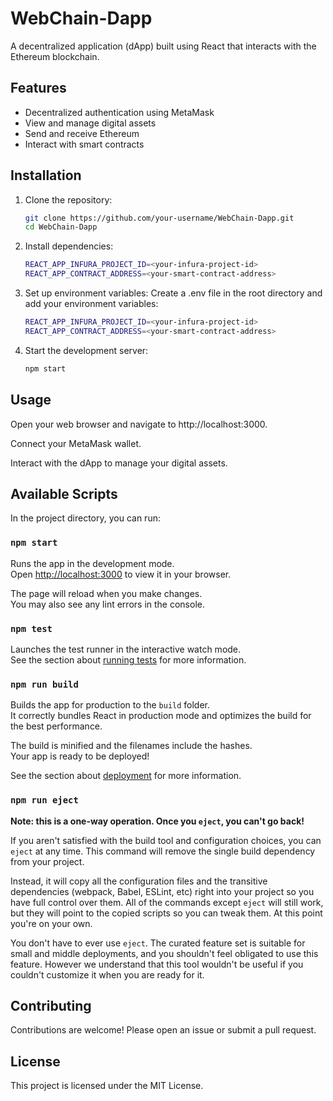 # WebChain-Dapp

A decentralized application (dApp) built using React that interacts with the Ethereum blockchain.

## Features

- Decentralized authentication using MetaMask
- View and manage digital assets
- Send and receive Ethereum
- Interact with smart contracts

## Installation

1. Clone the repository:
   ```bash
   git clone https://github.com/your-username/WebChain-Dapp.git
   cd WebChain-Dapp

2. Install dependencies:
   ```bash
   REACT_APP_INFURA_PROJECT_ID=<your-infura-project-id>
   REACT_APP_CONTRACT_ADDRESS=<your-smart-contract-address>

4. Set up environment variables:
   Create a .env file in the root directory and add your environment variables:
   ```bash
   REACT_APP_INFURA_PROJECT_ID=<your-infura-project-id>
   REACT_APP_CONTRACT_ADDRESS=<your-smart-contract-address>

6. Start the development server:
   ```bash
   npm start

## Usage

  Open your web browser and navigate to http://localhost:3000.
  
  Connect your MetaMask wallet.
   
  Interact with the dApp to manage your digital assets.

## Available Scripts

In the project directory, you can run:

### `npm start`

Runs the app in the development mode.\
Open [http://localhost:3000](http://localhost:3000) to view it in your browser.

The page will reload when you make changes.\
You may also see any lint errors in the console.

### `npm test`

Launches the test runner in the interactive watch mode.\
See the section about [running tests](https://facebook.github.io/create-react-app/docs/running-tests) for more information.

### `npm run build`

Builds the app for production to the `build` folder.\
It correctly bundles React in production mode and optimizes the build for the best performance.

The build is minified and the filenames include the hashes.\
Your app is ready to be deployed!

See the section about [deployment](https://facebook.github.io/create-react-app/docs/deployment) for more information.

### `npm run eject`

**Note: this is a one-way operation. Once you `eject`, you can't go back!**

If you aren't satisfied with the build tool and configuration choices, you can `eject` at any time. This command will remove the single build dependency from your project.

Instead, it will copy all the configuration files and the transitive dependencies (webpack, Babel, ESLint, etc) right into your project so you have full control over them. All of the commands except `eject` will still work, but they will point to the copied scripts so you can tweak them. At this point you're on your own.

You don't have to ever use `eject`. The curated feature set is suitable for small and middle deployments, and you shouldn't feel obligated to use this feature. However we understand that this tool wouldn't be useful if you couldn't customize it when you are ready for it.

## Contributing

   Contributions are welcome! Please open an issue or submit a pull request.

## License
This project is licensed under the MIT License.
